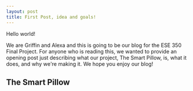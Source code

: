 ```yaml
---
layout: post
title: First Post, idea and goals!
---
```


Hello world!

We are Griffin and Alexa and this is going to be our blog for the ESE 350 Final Project. For anyone who is reading this, we wanted to provide an opening post just describing what our project, The Smart Pillow, is, what it does, and why we're making it. We hope you enjoy our blog!

The Smart Pillow
----------------


